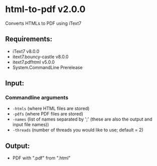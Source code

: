 # html-to-pdf v2.0.0
Converts HTMLs to PDF using iText7

## Requirements:
- iText7 v8.0.0
- itext7.bouncy-castle v8.0.0
- itext7.pdfhtml v5.0.0
- System.CommandLine Prerelease

## Input:
### Commandline arguments
- ```-htmls``` (where HTML files are stored)
- ```-pdfs``` (where PDF files are stored)
- ```-names``` (list of names separated by ';' (these are also the output and input file names))
- ```-threads``` (number of threads you would like to use; default = 2)

## Output:
- PDF with "<name>.pdf" from "<name>.html"
